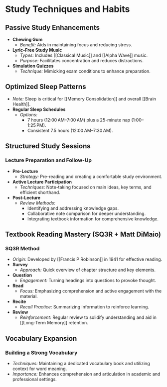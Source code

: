 # Study Techniques and Habits

## Passive Study Enhancements

- **Chewing Gum**
  - _Benefit:_ Aids in maintaining focus and reducing stress.
- **Lyric-Free Study Music**
  - _Types:_ Includes [[Classical Music]] and [[Alpha Wave]] music.
  - _Purpose:_ Facilitates concentration and reduces distractions.
- **Simulation Quizzes**
  - _Technique:_ Mimicking exam conditions to enhance preparation.

## Optimized Sleep Patterns

- _Note:_ Sleep is critical for [[Memory Consolidation]] and overall [[Brain Health]].
- **Regular Sleep Schedules**
  - _Options:_
    - 7 hours (12:00 AM–7:00 AM) plus a 25-minute nap (1:00–1:25 PM).
    - Consistent 7.5 hours (12:00 AM–7:30 AM).

## Structured Study Sessions

### Lecture Preparation and Follow-Up

- **Pre-Lecture**
  - _Strategy:_ Pre-reading and creating a comfortable study environment.
- **Active Lecture Participation**
  - _Techniques:_ Note-taking focused on main ideas, key terms, and efficient shorthand.
- **Post-Lecture**
  - _Review Methods:_
    - Identifying and addressing knowledge gaps.
    - Collaborative note comparison for deeper understanding.
    - Integrating textbook information for comprehensive knowledge.

## Textbook Reading Mastery (SQ3R + Matt DiMaio)

### SQ3R Method

- _Origin:_ Developed by [[Francis P Robinson]] in 1941 for effective reading.
- **Survey**
  - _Approach:_ Quick overview of chapter structure and key elements.
- **Question**
  - _Engagement:_ Turning headings into questions to provoke thought.
- **Read**
  - _Focus:_ Emphasizing comprehension and active engagement with the material.
- **Recite**
  - _Recall Practice:_ Summarizing information to reinforce learning.
- **Review**
  - _Reinforcement:_ Regular review to solidify understanding and aid in [[Long-Term Memory]] retention.

## Vocabulary Expansion

### Building a Strong Vocabulary

- _Techniques:_ Maintaining a dedicated vocabulary book and utilizing context for word meaning.
- _Importance:_ Enhances comprehension and articulation in academic and professional settings.
